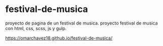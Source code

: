 # festival-de-musica
proyecto de pagina de un festival de musica.
proyecto festival de musica con html, css, scss, js y gulp.

https://omarchavez18.github.io/festival-de-musica/
